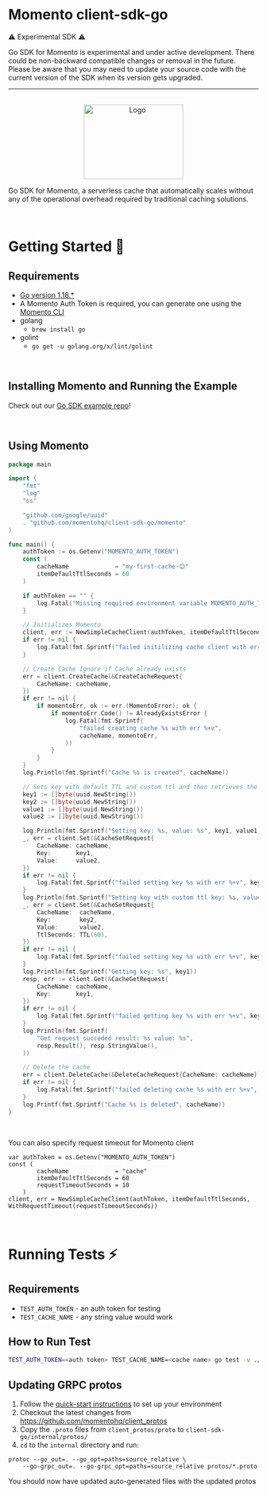 # Momento client-sdk-go

:warning: Experimental SDK :warning:

Go SDK for Momento is experimental and under active development. There could be non-backward compatible changes or
removal in the future. Please be aware that you may need to update your source code with the current version of the SDK
when its version gets upgraded.

---

<br />

<div align="center">
    <img src="images/gopher.png" alt="Logo" width="200" height="150">
</div>

Go SDK for Momento, a serverless cache that automatically scales without any of the operational overhead required by
traditional caching solutions.

<br/>

# Getting Started :running:

## Requirements

- [Go version 1.18.\*](https://go.dev/dl/)
- A Momento Auth Token is required, you can generate one using
  the [Momento CLI](https://github.com/momentohq/momento-cli)
- golang
  - `brew install go`
- golint
  - `go get -u golang.org/x/lint/golint`

<br/>

## Installing Momento and Running the Example

Check out our [Go SDK example repo](./examples/)!

<br />

## Using Momento

```go
package main

import (
	"fmt"
	"log"
	"os"

	"github.com/google/uuid"
	. "github.com/momentohq/client-sdk-go/momento"
)

func main() {
	authToken := os.Getenv("MOMENTO_AUTH_TOKEN")
	const (
		cacheName             = "my-first-cache-😊"
		itemDefaultTtlSeconds = 60
	)

	if authToken == "" {
		log.Fatal("Missing required environment variable MOMENTO_AUTH_TOKEN")
	}

	// Initializes Momento
	client, err := NewSimpleCacheClient(authToken, itemDefaultTtlSeconds)
	if err != nil {
		log.Fatal(fmt.Sprintf("failed initilizing cache client with err %+v", err))
	}

	// Create Cache Ignore if Cache already exists
	err = client.CreateCache(&CreateCacheRequest{
		CacheName: cacheName,
	})
	if err != nil {
		if momentoErr, ok := err.(MomentoError); ok {
			if momentoErr.Code() != AlreadyExistsError {
				log.Fatal(fmt.Sprintf(
					"failed creating cache %s with err %+v",
					cacheName, momentoErr,
				))
			}
		}
	}
	log.Println(fmt.Sprintf("Cache %s is created", cacheName))

	// Sets key with default TTL and custom ttl and then retrieves the items from cache
	key1 := []byte(uuid.NewString())
	key2 := []byte(uuid.NewString())
	value1 := []byte(uuid.NewString())
	value2 := []byte(uuid.NewString())

	log.Println(fmt.Sprintf("Setting key: %s, value: %s", key1, value1))
	_, err = client.Set(&CacheSetRequest{
		CacheName: cacheName,
		Key:       key1,
		Value:     value2,
	})
	if err != nil {
		log.Fatal(fmt.Sprintf("failed setting key %s with err %+v", key1, err))
	}
	log.Println(fmt.Sprintf("Setting key with custom ttl key: %s, value: %s", key2, value2))
	_, err = client.Set(&CacheSetRequest{
		CacheName:  cacheName,
		Key:        key2,
		Value:      value2,
		TtlSeconds: TTL(60),
	})
	if err != nil {
		log.Fatal(fmt.Sprintf("failed setting key %s with err %+v", key2, err))
	}
	log.Println(fmt.Sprintf("Getting key: %s", key1))
	resp, err := client.Get(&CacheGetRequest{
		CacheName: cacheName,
		Key:       key1,
	})
	if err != nil {
		log.Fatal(fmt.Sprintf("failed getting key %s with err %+v", key1, err))
	}
	log.Println(fmt.Sprintf(
		"Get request succeded result: %s value: %s",
		resp.Result(), resp.StringValue(),
	))

	// Delete the cache
	err = client.DeleteCache(&DeleteCacheRequest{CacheName: cacheName})
	if err != nil {
		log.Fatal(fmt.Sprintf("failed deleting cache %s with err %+v", cacheName, err))
	}
	log.Printf(fmt.Sprintf("Cache %s is deleted", cacheName))
}
```

<br />

You can also specify request timeout for Momento client

```golang
var authToken = os.Getenv("MOMENTO_AUTH_TOKEN")
const (
		cacheName             = "cache"
		itemDefaultTtlSeconds = 60
		requestTimeoutSeconds = 10
	)
client, err = NewSimpleCacheClient(authToken, itemDefaultTtlSeconds, WithRequestTimeout(requestTimeoutSeconds))
```

<br />

# Running Tests :zap:

## Requirements

- `TEST_AUTH_TOKEN` - an auth token for testing
- `TEST_CACHE_NAME` - any string value would work

## How to Run Test

```bash
TEST_AUTH_TOKEN=<auth token> TEST_CACHE_NAME=<cache name> go test -v ./momento
```

## Updating GRPC protos

1. Follow the [quick-start instructions](https://grpc.io/docs/languages/go/quickstart/) to set up your environment
2. Checkout the latest changes from https://github.com/momentohq/client_protos
3. Copy the `.proto` files from `client_protos/proto` to `client-sdk-go/internal/protos/`
4. `cd` to the `internal` directory and run:

```
protoc --go_out=. --go_opt=paths=source_relative \
    --go-grpc_out=. --go-grpc_opt=paths=source_relative protos/*.proto
```

You should now have updated auto-generated files with the updated protos
